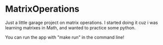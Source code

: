 # MatrixOperations
Just a little garage project on matrix operations.
I started doing it cuz i was learning matrixes in Math,
and wanted to practice some python.

You can run the app with "make run" in the command line!
